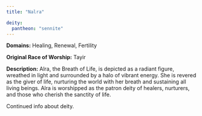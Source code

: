```yaml
---
title: "Nalra"

deity: 
  pantheon: "sennite"
---
```


**Domains:** Healing, Renewal, Fertility

**Original Race of Worship:** Tayir

**Description:** Alra, the Breath of Life, is depicted as a radiant figure, wreathed in light and surrounded by a halo of vibrant energy. She is revered as the giver of life, nurturing the world with her breath and sustaining all living beings. Alra is worshipped as the patron deity of healers, nurturers, and those who cherish the sanctity of life.

<!--more-->

<div class="todo">Continued info about deity.</div>